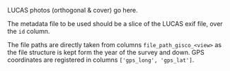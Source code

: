 LUCAS photos (orthogonal & cover) go here.

The metadata file to be used should be a slice of the LUCAS exif file, over the `id` column.

The file paths are directly taken from columns `file_path_gisco_<view>` as the file structure is kept form the year of the survey and down.
GPS coordinates are registered in columns `['gps_long', 'gps_lat']`.
